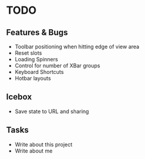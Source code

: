 # TODO

## Features & Bugs

* Toolbar positioning when hitting edge of view area
* Reset slots
* Loading Spinners
* Control for number of XBar groups
* Keyboard Shortcuts
* Hotbar layouts

## Icebox

* Save state to URL and sharing

## Tasks

* Write about this project
* Write about me
